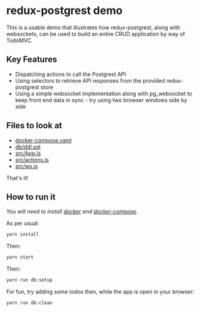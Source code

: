 # redux-postgrest demo

This is a usable demo that illustrates how redux-postgrest, along with websockets, can be used to build an entire CRUD application by way of TodoMVC.

## Key Features

- Dispatching actions to call the Postgrest API
- Using selectors to retrieve API responses from the provided redux-postgrest store
- Using a simple websocket implementation along with pg_websocket to keep front end data in sync - try using two browser windows side by side

## Files to look at

- [docker-compose.yaml](https://github.com/andytango/redux-postgrest-demo/blob/master/docker-compose.yml)
- [db/ddl.sql](https://github.com/andytango/redux-postgrest-demo/blob/master/db/ddl.sql)
- [src/App.js](https://github.com/andytango/redux-postgrest-demo/blob/master/src/App.js)
- [src/actions.js](https://github.com/andytango/redux-postgrest-demo/blob/master/src/actions.js)
- [src/ws.js](https://github.com/andytango/redux-postgrest-demo/blob/master/src/ws.js)

That's it!

## How to run it

*You will need to install [docker](https://docs.docker.com/install/) and [docker-compose](https://docs.docker.com/compose/install/).*

As per usual:

```sh
yarn install
```
Then:
```sh
yarn start
```
Then:
```sh
yarn run db:setup
```

For fun, try adding some todos then, while the app is open in your browser:
```sh
yarn run db:clean
```
